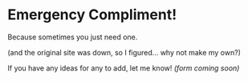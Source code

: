 # Emergency Compliment!

Because sometimes you just need one. 

(and the original site was down, so I figured... why not make my own?)

If you have any ideas for any to add, let me know! *(form coming soon)* 
